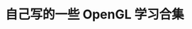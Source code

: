 <!--
 * @Descripttion:
 * @version:
 * @Author: JinYiGao
 * @Date: 2021-03-01 21:28:01
 * @LastEditors: JinYiGao
 * @LastEditTime: 2021-03-01 21:29:06
-->

# 自己写的一些 OpenGL 学习合集
